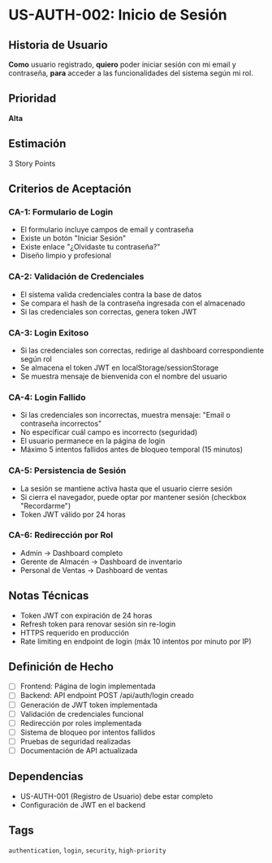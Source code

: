 # US-AUTH-002: Inicio de Sesión

## Historia de Usuario
**Como** usuario registrado,
**quiero** poder iniciar sesión con mi email y contraseña,
**para** acceder a las funcionalidades del sistema según mi rol.

## Prioridad
**Alta**

## Estimación
3 Story Points

## Criterios de Aceptación

### CA-1: Formulario de Login
- El formulario incluye campos de email y contraseña
- Existe un botón "Iniciar Sesión"
- Existe enlace "¿Olvidaste tu contraseña?"
- Diseño limpio y profesional

### CA-2: Validación de Credenciales
- El sistema valida credenciales contra la base de datos
- Se compara el hash de la contraseña ingresada con el almacenado
- Si las credenciales son correctas, genera token JWT

### CA-3: Login Exitoso
- Si las credenciales son correctas, redirige al dashboard correspondiente según rol
- Se almacena el token JWT en localStorage/sessionStorage
- Se muestra mensaje de bienvenida con el nombre del usuario

### CA-4: Login Fallido
- Si las credenciales son incorrectas, muestra mensaje: "Email o contraseña incorrectos"
- No especificar cuál campo es incorrecto (seguridad)
- El usuario permanece en la página de login
- Máximo 5 intentos fallidos antes de bloqueo temporal (15 minutos)

### CA-5: Persistencia de Sesión
- La sesión se mantiene activa hasta que el usuario cierre sesión
- Si cierra el navegador, puede optar por mantener sesión (checkbox "Recordarme")
- Token JWT válido por 24 horas

### CA-6: Redirección por Rol
- Admin → Dashboard completo
- Gerente de Almacén → Dashboard de inventario
- Personal de Ventas → Dashboard de ventas

## Notas Técnicas
- Token JWT con expiración de 24 horas
- Refresh token para renovar sesión sin re-login
- HTTPS requerido en producción
- Rate limiting en endpoint de login (máx 10 intentos por minuto por IP)

## Definición de Hecho
- [ ] Frontend: Página de login implementada
- [ ] Backend: API endpoint POST /api/auth/login creado
- [ ] Generación de JWT token implementada
- [ ] Validación de credenciales funcional
- [ ] Redirección por roles implementada
- [ ] Sistema de bloqueo por intentos fallidos
- [ ] Pruebas de seguridad realizadas
- [ ] Documentación de API actualizada

## Dependencias
- US-AUTH-001 (Registro de Usuario) debe estar completo
- Configuración de JWT en el backend

## Tags
`authentication`, `login`, `security`, `high-priority`
